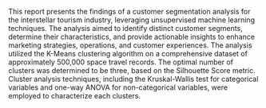 This report presents the findings of a customer segmentation analysis for the interstellar tourism industry, leveraging unsupervised machine learning techniques.
The analysis aimed to identify distinct customer segments, determine their characteristics, and provide actionable insights to enhance marketing strategies, operations, and customer experiences.
The analysis utilized the K-Means clustering algorithm on a comprehensive dataset of approximately 500,000 space travel records.
The optimal number of clusters was determined to be three, based on the Silhouette Score metric. 
Cluster analysis techniques, including the Kruskal-Wallis test for categorical variables and one-way ANOVA for non-categorical variables, were employed to characterize each clusters.

